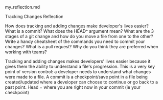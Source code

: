 my_reflection.md

Tracking Changes Reflection

How does tracking and adding changes make developer's lives easier?
What is a commit?
What does the HEAD^ argument mean?
What are the 3 stages of a git change and how do you move a file from one to the other?
Write a handy cheatsheet of the commands you need to commit your changes?
What is a pull request? Why do you think they are preferred when working with teams?

Tracking and adding changes makes developers' lives easier because it gives them the ability to understand a file's progression. This is a very key point of version control: a developer needs to understand what changes were made to a file. A commit is a checkpoint/save point in a file being created/updated where a developer can choose to continue or go back to a past point. Head = where you are right now in your commit (ie your checkpoint)